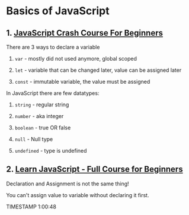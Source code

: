 # Basics of JavaScript

## 1. [JavaScript Crash Course For Beginners](https://www.youtube.com/watch?v=hdI2bqOjy3c)

There are 3 ways to declare a variable

1. `var` - mostly did not used anymore, global scoped

2. `let` - variable that can be changed later, value can be assigned later

3. `const` - immutable variable, the value must be assigned

In JavaScript there are few datatypes:

1. `string` - regular string

2. `number` - aka integer

3. `boolean` - true OR false

4. `null` - Null type

5. `undefined` - type is undefined

## 2. [Learn JavaScript - Full Course for Beginners](https://www.youtube.com/watch?v=PkZNo7MFNFg)

Declaration and Assignment is not the same thing!

You can't assign value to variable without declaring it first.

TIMESTAMP 1:00:48
